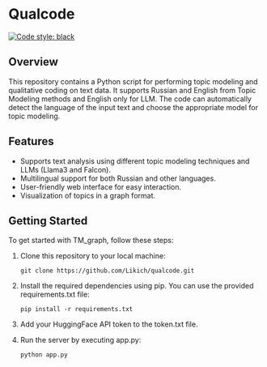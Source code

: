 # Qualcode
[![Code style: black](https://img.shields.io/badge/code%20style-black-000000.svg)](https://github.com/psf/black)



## Overview

This repository contains a Python script for performing topic modeling and qualitative coding on text data. It supports Russian and English from Topic Modeling methods and English only for LLM. The code can automatically detect the language of the input text and choose the appropriate model for topic modeling.

## Features

- Supports text analysis using different topic modeling techniques and LLMs (Llama3 and Falcon).
- Multilingual support for both Russian and other languages.
- User-friendly web interface for easy interaction.
- Visualization of topics in a graph format.

## Getting Started

To get started with TM_graph, follow these steps:

1. Clone this repository to your local machine:
   ```
   git clone https://github.com/Likich/qualcode.git
   ```

2. Install the required dependencies using pip. You can use the provided requirements.txt file:


   ```
   pip install -r requirements.txt
   ```

3. Add your HuggingFace API token to the token.txt file.

4. Run the server by executing app.py:

   ```
   python app.py
   ```


